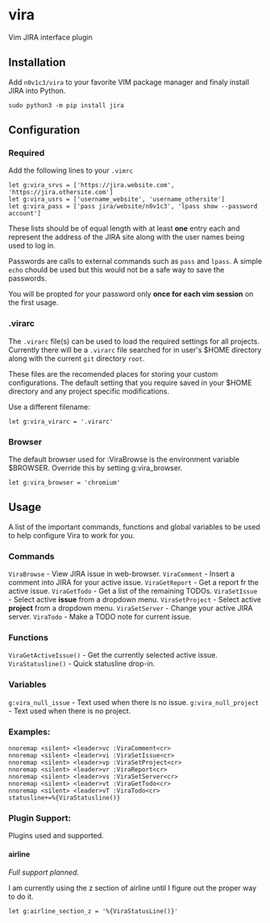 # vira
Vim JIRA interface plugin

## Installation
Add `n0v1c3/vira` to your favorite VIM package manager and finaly
install JIRA into Python.
```
sudo python3 -m pip install jira
```
## Configuration
### Required
Add the following lines to your `.vimrc`
```
let g:vira_srvs = ['https://jira.website.com', 'https://jira.othersite.com']
let g:vira_usrs = ['username_website', 'username_othersite']
let g:vira_pass = ['pass jira/website/n0v1c3', 'lpass show --password account']
```
These lists should be of equal length with at least **one** entry each
and represent the address of the JIRA site along with the user
names being used to log in.

Passwords are calls to external commands such as `pass` and `lpass`. A simple
`echo` chould be used but this would not be a safe way to save the passwords.

You will be propted for your password only **once for each vim session**
on the first usage.

### .virarc
The `.virarc` file(s) can be used to load the required settings for all
projects. Currently there will be a `.virarc` file searched for in user's
$HOME directory along with the current `git` directory `root`.

These files are the recomended places for storing your custom
configurations. The default setting that you require saved in your
$HOME directory and any project specific modifications.

Use a different filename:
```
let g:vira_virarc = '.virarc'
```
### Browser

The default browser used for :ViraBrowse is the environment variable $BROWSER. Override this by setting g:vira_browser.
```
let g:vira_browser = 'chromium'
```

## Usage
A list of the important commands, functions and global variables
to be used to help configure Vira to work for you.

### Commands
`ViraBrowse` - View JIRA issue in web-browser.
`ViraComment` - Insert a comment into JIRA for your active issue.
`ViraGetReport` - Get a report fr the active issue.
`ViraGetTodo` - Get a list of the remaining TODOs.
`ViraSetIssue` - Select active **issue** from a dropdown menu.
`ViraSetProject` - Select active **project** from a dropdown menu.
`ViraSetServer` - Change your active JIRA server.
`ViraTodo` - Make a TODO note for current issue.

### Functions
`ViraGetActiveIssue()` - Get the currently selected active issue.
`ViraStatusline()` - Quick statusline drop-in.

### Variables
`g:vira_null_issue` - Text used when there is no issue.
`g:vira_null_project` - Text used when there is no project.

### Examples:
```
nnoremap <silent> <leader>vc :ViraComment<cr>
nnoremap <silent> <leader>vi :ViraSetIssue<cr>
nnoremap <silent> <leader>vp :ViraSetProject<cr>
nnoremap <silent> <leader>vr :ViraReport<cr>
nnoremap <silent> <leader>vs :ViraSetServer<cr>
nnoremap <silent> <leader>vt :ViraGetTodo<cr>
nnoremap <silent> <leader>vT :ViraTodo<cr>
statusline+=%{ViraStatusline()}
```

### Plugin Support:
Plugins used and supported.

#### airline
*Full support planned*.

I am currently using the z section of airline until I figure
out the proper way to do it.
```
let g:airline_section_z = '%{ViraStatusLine()}'
